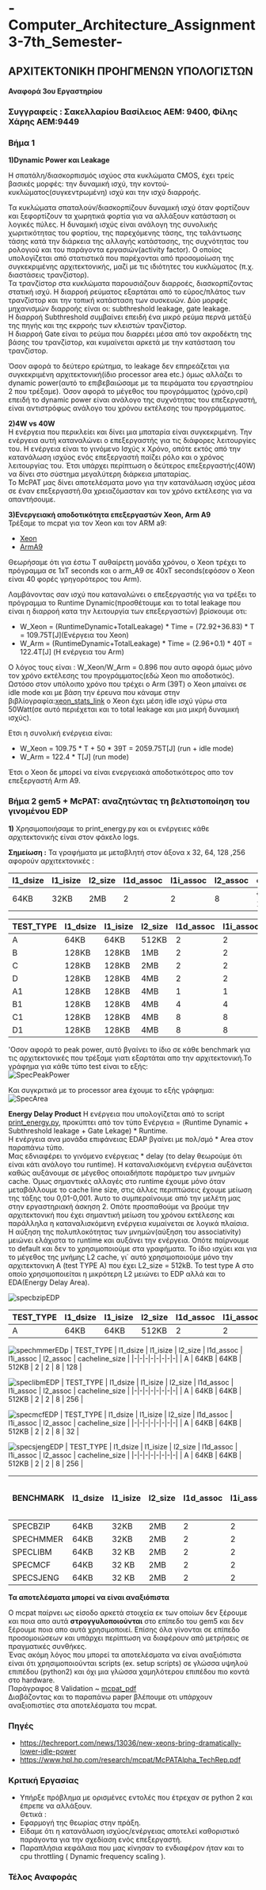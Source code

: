 # -Computer_Architecture_Assignment3-7th_Semester-
## ΑΡΧΙΤΕΚΤΟΝΙΚΗ ΠΡΟΗΓΜΕΝΩΝ ΥΠΟΛΟΓΙΣΤΩΝ

#### Αναφορά 3ου Εργαστηρίου 

### Συγγραφείς : Σακελλαρίου Βασίλειος ΑΕΜ: 9400, Φίλης Χάρης ΑΕΜ:9449


### Βήμα 1 


**1)Dynamic Power και Leakage**</br>

Η σπατάλη/διασκορπισμός ισχύος στα κυκλώματα CMOS, έχει τρείς βασικές μορφές: την δυναμική ισχύ, την κοντού-κυκλώματος(συγκεντρωμένη) ισχύ και την ισχύ διαρροής.</br>

Τα κυκλώματα σπαταλούν/διασκορπίζουν δυναμική ισχύ όταν φορτίζουν και ξεφορτίζουν τα χωρητικά φορτία για να αλλάξουν κατάσταση οι λογικές πύλες. Η δυναμική ισχύς είναι ανάλογη της συνολικής χωριτικότητας του φορτίου, της παρεχόμενης τάσης, της ταλάντωσης τάσης κατά την διάρκεια της αλλαγής κατάστασης, της συχνότητας του ρολογιού και του παράγοντα εργασιών(activity factor). O οποίος υπολογίζεται από στατιστικά που παρέχονται από προσομοίωση της συγκεκριμένης αρχιτεκτονικής, μαζί με τις ιδιότητες του κυκλώματος (π.χ. διαστάσεις τρανζίστορ).</br>
Τα τρανζίστορ στα κυκλώματα παρουσιάζουν διαρροές, διασκορπίζοντας στατική ισχύ. Η διαρροή ρεύματος εξαρτάται από το εύρος/πλάτος των τρανζίστορ και την τοπική κατάσταση των συσκευών. Δύο μορφές μηχανισμών διαρροής είναι οι: subthreshold leakage, gate leakage. </br>
Η διαρροή Subthreshold συμβαίνει  επειδή ένα μικρό ρεύμα περνά μετάξύ της πηγής και της εκρροής των κλειστών τρανζίστορ.</br>
Η διαρροή Gate είναι το ρεύμα που διαρρέει μέσα από τον ακροδέκτη της βάσης του τρανζίστορ, και κυμαίνεται αρκετά με την κατάσταση του τρανζίστορ.

Όσον αφορά το δεύτερο ερώτημα, το leakage δεν επηρεάζεται για συγκεκριμένη αρχιτεκτονική(ίδιο processor area etc.) όμως αλλάζει το dynamic power(αυτό το επιβεβαιώσαμε με τα πειράματα του εργαστηρίου 2 που τρέξαμε). Όσον αφορά το μέγεθος του προγράμματος (χρόνο,cpi) επειδή το dynamic power είναι ανάλογο της συχνότητας του επεξεργαστή, είναι αντιστρόφως ανάλογο του χρόνου εκτέλεσης του προγράμματος.

**2)4W vs 40W**</br>
Η ενέργεια που περικλείει και δίνει μια μπαταρία είναι συγκεκριμένη. Την ενέργεια αυτή καταναλώνει ο επεξεργαστής για τις διάφορες λειτουργίες του. Η ενέργεια είναι το γινόμενο Ισχύς x Χρόνο, οπότε εκτός από την κατανάλωση ισχύος ενός επεξεργαστή παίζει ρόλο και ο χρόνος λειτουργίας του. Έτσι υπάρχει περίπτωση ο δεύτερος επεξεργαστής(40W) να δίνει στο σύστημα μεγαλύτερη διάρκεια μπαταρίας.</br>
Το McPAT μας δίνει αποτελέσματα μονο για την κατανάλωση ισχύος μέσα σε έναν επεξεργαστή.Θα χρειαζόμασταν και τον χρόνο εκτέλεσης για να απαντήσουμε.

**3)Ενεργειακή αποδοτικότητα επεξεργαστών Xeon, Arm A9** </br>
Τρέξαμε το mcpat για τον Xeon και τον ARM a9:
  * [Xeon](https://github.com/harryfilis/Computer_Architecture_Assignment3-7th_Semester/blob/master/mcpat_output_txt/Xeon.txt)
  * [ArmA9](https://github.com/harryfilis/Computer_Architecture_Assignment3-7th_Semester/blob/master/mcpat_output_txt/arm_A9.txt)</br>

Θεωρήσαμε ότι για έστω Τ αυθαίρετη μονάδα χρόνου, ο Xeon τρέχει το πρόγραμμα σε 1xT seconds και ο arm_A9 σε 40xT seconds(εφόσον ο Xeon είναι 40 φορές γρηγορότερος του Arm).</br>

Λαμβάνοντας σαν ισχύ που καταναλώνει ο επεξεργαστής για να τρέξει το πρόγραμμα το Runtime Dynamic(προσθέτουμε και το total leakage που είναι η διαρροή κατα την λειτουργία των επεξεργαστών) βρίσκουμε οτι:</br>
    
   * W_Xeon = (RuntimeDynamic+TotalLeakage) * Time = (72.92+36.83) * T  =  109.75T[J](Ενέργεια του Xeon)</br>
   * W_Arm = (RuntimeDynamic+TotalLeakage) * Time = (2.96+0.1) * 40T = 122.4T[J] (Η ενέργεια του Arm)</br>

O λόγος τους είναι : W_Xeon/W_Arm = 0.896 που αυτο αφορά όμως μόνο τον χρόνο εκτέλεσης του προγράμματος(εδώ Xeon πιο αποδοτικός).</br>
Ωστόσο στον υπόλοιπο χρόνο που τρέχει ο Arm (39Τ) ο Xeon μπαίνει σε idle mode και με βάση την έρευνα που κάναμε στην βιβλίογραφία:[xeon_stats_link](https://techreport.com/news/13036/new-xeons-bring-dramatically-lower-idle-power/) o Xeon έχει μέση idle ισχύ γύρω στα 50Watt(σε αυτό περιέχεται και το total leakage και μια μικρή δυναμική ισχύς).</br>

Ετσι η συνολική ενέργεια είναι:</br>
    
   * W_Xeon = 109.75 * Τ + 50 * 39T =  2059.75T[J] (run + idle mode)</br>
   * W_Arm  = 122.4 * Τ[J]  (run mode)</br>

Έτσι ο Xeon δε μπορεί να είναι ενεργειακά αποδοτικότερος απο τον επεξεργαστή Arm Α9.</br>

### Βήμα 2 gem5 + McPAT: αναζητώντας τη βελτιστοποίηση του γινομένου EDP
**1)**
Xρησιμοποιήσαμε το print_energy.py και οι ενέργειες κάθε αρχιτεκτονικής είναι στον φάκελο logs.

**Σημείωση :** Τα γραφήματα με μεταβλητή στον άξονα x 32, 64, 128 ,256 αφορούν αρχιτεκτονικές :

| l1_dsize | l1_isize | l2_size | l1d_assoc | l1i_assoc | l2_assoc | cacheline_size |
|-|-|-|-|-|-|-|
| 64KB | 32KB | 2MB | 2 | 2 | 8 | {32Β, 64Β, 128Β, 256Β} |


| TEST_TYPE | l1_dsize | l1_isize | l2_size | l1d_assoc | l1i_assoc | l2_assoc | cacheline_size |
|-|-|-|-|-|-|-|-|
| A | 64KB | 64KB | 512KB | 2 | 2 | 8 | 256 | 
| B | 128KB | 128KB | 1MB | 2 | 2 | 8 | 256 | 
| C | 128KB | 128KB | 2MB | 2 | 2 | 8 | 256 |
| D | 128KB | 128KB | 4MB | 2 | 2 | 8 | 256 |
| A1 | 128KB | 128KB | 4MB | 1 | 1 | 8 | 256 |
| B1 | 128KB | 128KB | 4MB | 4 | 4 | 8 | 256 | 
| C1 | 128KB | 128KB | 4MB | 8 | 8 | 8 | 256 |
| D1 | 128KB | 128KB | 4MB | 8 | 8 | 16| 256 |


'Oσον αφορά το peak power, αυτό βγαίνει το ίδιο σε κάθε benchmark για τις αρχιτεκτονικές που τρέξαμε γιατι εξαρτάται απο την αρχιτεκτονική.Το γράφημα για κάθε τύπο test είναι το εξής:</br>
![SpecPeakPower](https://github.com/harryfilis/Computer_Architecture_Assignment3-7th_Semester/blob/master/peak_power.png)

Kαι συγκριτικά με το processor area έχουμε το εξής γράφημα:</br>
![SpecArea](https://github.com/harryfilis/Computer_Architecture_Assignment3-7th_Semester/blob/master/area.png)

**Εnergy Delay Product**
H ενέργεια που υπολογίζεται από το script [print_energy.py](https://github.com/harryfilis/Computer_Architecture_Assignment3-7th_Semester/blob/master/print_energy.py), προκύπτει από τον τύπο Ενέργεια = (Runtime Dynamic + Subthreshold leakage + Gate Lekage) * Runtime.</br> 
Η ενέργεια ανα μονάδα επιφάνειας EDAP βγαίνει με πολ/σμό  * Αrea στον παραπάνω τύπο.</br>
Μας εδνιαφέρει το γινόμενο ενέργειας * delay (το delay θεωρούμε ότι είναι κάτι ανάλογο του runtime). Η καταναλισκόμενη ενέργεια αυξάνεται καθώς αυξάνουμε σε μέγεθος οποιαδήποτε παράμετρο των μνημών cache. Όμως σημαντικές αλλαγές στο runtime έχουμε μόνο όταν μεταβάλλουμε το cache line size, στις άλλες περιπτώσεις έχουμε μείωση της τάξης του 0,01-0,001. Άυτο το συμπεραίνουμε από την μελέτη μας στην εργαστηριακή άσκηση 2. Οπότε προσπαθούμε να βρούμε την αρχιτεκτονική που έχει σημαντική μείωση του χρόνου εκτέλεσης και παράλληλα η καταναλισκόμενη ενέργεια κυμαίνεται σε λογικά πλαίσια. </br>
Η αύξηση της πολυπλοκότητας των μνημών(αύξηση του associativity) μειώνει ελάχιστα το runtime και αυξάνει την ενέργεια. Οπότε παίρνουμε το default και δεν το χρησιμοποιούμε στα γραφήματα. Το ίδιο ισχύει και για το μέγεθος της μνήμης L2 cache, γι΄ αυτό χρησιμοποιούμε μόνο την αρχιτεκτονικη A (test TYPE A) που έχει L2_size = 512kB. Το test type A στο οποίο χρησιμοποιείται η μικρότερη L2 μειώνει το EDP αλλά και το EDA(Energy Delay Area).</br>

![specbzipEDP](https://github.com/harryfilis/Computer_Architecture_Assignment3-7th_Semester/blob/master/EDP%20plots/specbzipEDP.png)

| TEST_TYPE | l1_dsize | l1_isize | l2_size | l1d_assoc | l1i_assoc | l2_assoc | cacheline_size |
|-|-|-|-|-|-|-|-|
| A | 64KB | 64KB | 512KB | 2 | 2 | 8 | 256 | 

![spechmmerEDp](https://github.com/harryfilis/Computer_Architecture_Assignment3-7th_Semester/blob/master/EDP%20plots/spechmmerEDP.png)
| TEST_TYPE | l1_dsize | l1_isize | l2_size | l1d_assoc | l1i_assoc | l2_assoc | cacheline_size |
|-|-|-|-|-|-|-|-|
| A | 64KB | 64KB | 512KB | 2 | 2 | 8 | 128 | 

![speclibmEDP](https://github.com/harryfilis/Computer_Architecture_Assignment3-7th_Semester/blob/master/EDP%20plots/speclibmEDP.png)
| TEST_TYPE | l1_dsize | l1_isize | l2_size | l1d_assoc | l1i_assoc | l2_assoc | cacheline_size |
|-|-|-|-|-|-|-|-|
| A | 64KB | 64KB | 512KB | 2 | 2 | 8 | 256 | 

![specmcfEDP](https://github.com/harryfilis/Computer_Architecture_Assignment3-7th_Semester/blob/master/EDP%20plots/specmcfEDP.png)
| TEST_TYPE | l1_dsize | l1_isize | l2_size | l1d_assoc | l1i_assoc | l2_assoc | cacheline_size |
|-|-|-|-|-|-|-|-|
| A | 64KB | 64KB | 512KB | 2 | 2 | 8 | 32 | 

![specsjengEDP](https://github.com/harryfilis/Computer_Architecture_Assignment3-7th_Semester/blob/master/EDP%20plots/specsjengEDP.png)
| TEST_TYPE | l1_dsize | l1_isize | l2_size | l1d_assoc | l1i_assoc | l2_assoc | cacheline_size |
|-|-|-|-|-|-|-|-|
| A | 64KB | 64KB | 512KB | 2 | 2 | 8 | 256 | 


|ΒΕΝCHMARK| l1_dsize | l1_isize | l2_size | l1d_assoc | l1i_assoc | l2_assoc | cacheline_size | BEST EDP (mJ * sec)|
|-|-|-|-|-|-|-|-|-|
| SPECBZIP | 64KB | 32KB | 2MB | 2 | 2 | 8 | 32 | 29.58 |
| SPECHMMER | 64KB | 32KB | 2MB | 2 | 2 | 8 | 32 | 15.02 |
| SPECLIBM | 64KB | 32 KB | 2MB | 2 | 2 | 8 | 128 | 69.3 |
| SPECMCF | 64KB | 32 KB | 2MB | 2 | 2 | 8 | 32 | 15.42 |
| SPECSJENG | 64KB | 32 KB | 2MB | 2 | 2 | 8 | 128 | 413.3 | 


**Τα αποτελέσματα μπορεί να είναι αναξιόπιστα**</br>

Ο mcpat παίρνει ως είσοδο αρκετά στοιχεία εκ των οποίων δεν ξέρουμε και ποια απο αυτά **στρογγυλοποιούνται** στο επίπεδο του gem5 και δεν ξέρουμε ποια απο αυτά χρησιμοποιεί. Επίσης όλα γίνονται σε επίπεδο προσομοιώσεων και υπάρχει περίπτωση να διαφέρουν από μετρήσεις σε πραγματικές συνθήκες.</br>
Ένας ακόμη λόγος που μπορεί τα αποτελέσματα να είναι αναξιόπιστα είναι ότι χρησιμοποιούνται scripts (ex. setup scripts) σε γλώσσα υψηλού επιπέδου (python2) και όχι μια γλώσσα χαμηλότερου επιπέδου πιο κοντά στο hardware.</br>
Παράγραφος 8 Validation ~ [mcpat_pdf](https://www.hpl.hp.com/research/mcpat/McPATAlpha_TechRep.pdf)</br>
Διαβάζοντας και το παραπάνω paper βλέπουμε οτι υπάρχουν αναξιοπιστίες στα αποτελέσματα του mcpat.
### Πηγές 
* https://techreport.com/news/13036/new-xeons-bring-dramatically-lower-idle-power
* https://www.hpl.hp.com/research/mcpat/McPATAlpha_TechRep.pdf

### Κριτική Εργασίας

 * Υπήρξε πρόβλημα με ορισμένες εντολές που έτρεχαν σε python 2 και έπρεπε να αλλάξουν.</br>
Θετικά :</br>
 * Εφαρμογή της θεωρίας στην πράξη.
 * Είδαμε ότι η κατανάλωση ισχύος/ενέργειας αποτελεί καθοριστικό παράγοντα για την σχεδίαση ενός επεξεργαστή.
 * Παραπλήσια κεφάλαια που μας κίνησαν το ενδιαφέρον ήταν και το cpu throttling ( Dynamic frequency scaling ).
### Τέλος Αναφοράς 

